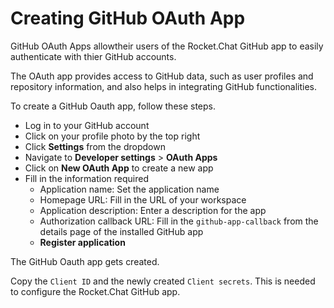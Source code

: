 # Creating GitHub OAuth App

GitHub OAuth Apps allowtheir users of the Rocket.Chat GitHub app to easily authenticate with thier GitHub accounts.

The OAuth app provides access to GitHub data, such as user profiles and repository information, and also helps in integrating GitHub functionalities.

To create a GitHub Oauth app, follow these steps.

* Log in to your GitHub account
* Click on your profile photo by the top right
* Click **Settings** from the dropdown
* Navigate to **Developer settings** > **OAuth Apps**
* Click on **New OAuth App** to create a new app
* Fill in the information required
  * Application name: Set the application name
  * Homepage URL: Fill in the URL of your workspace
  * Application description: Enter a description for the app
  * Authorization callback URL: Fill in the `github-app-callback` from the details page of the installed GitHub app
  * **Register application**

The GitHub Oauth app gets created.

Copy the `Client ID` and the newly created `Client secrets`. This is needed to configure the Rocket.Chat GitHub app.
